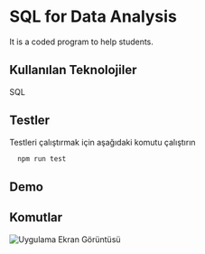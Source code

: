 
# SQL for Data Analysis

It is a coded program to help students.




## Kullanılan Teknolojiler

SQL


  
## Testler

Testleri çalıştırmak için aşağıdaki komutu çalıştırın

```bash
  npm run test
```

  
## Demo

## Komutlar

![Uygulama Ekran Görüntüsü](https://github.com/ibrahimbayburtlu/SQL-Projects/blob/main/Udacity/Ekran%20g%C3%B6r%C3%BCnt%C3%BCs%C3%BC%202022-10-02%20114653.png)


  
